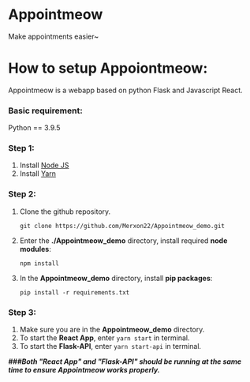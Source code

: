# Appointmeow
 Make appointments easier~

# How to setup Appoiontmeow:
Appointmeow is a webapp based on python Flask and Javascript React.

### Basic requirement:
Python == 3.9.5

### Step 1:
1. Install [Node JS](https://nodejs.org)
2. Install [Yarn](https://classic.yarnpkg.com/en/docs/install)

### Step 2:
1. Clone the github repository.

   `git clone https://github.com/Merxon22/Appointmeow_demo.git`

2. Enter the **./Appointmeow_demo** directory, install required **node modules**:

   `npm install`
   
3. In the **Appointmeow_demo** directory, install **pip packages**:

   `pip install -r requirements.txt`

### Step 3:
1. Make sure you are in the **Appointmeow_demo** directory.
2. To start the **React App**, enter `yarn start` in terminal.
3. To start the **Flask-API**, enter `yarn start-api` in terminal.

***###Both "React App" and "Flask-API" should be running at the same time to ensure Appointmeow works properly.***
